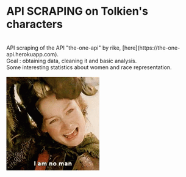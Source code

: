 # API SCRAPING on Tolkien's characters
<br>
API scraping of the API "the-one-api" by rike, [here](https://the-one-api.herokuapp.com).
<br>
Goal : obtaining data, cleaning it and basic analysis.<br>
Some interesting statistics about women and race representation.<br>
<br>
<img src="https://github.com/alinedebenath/Api_scraping_Tolkien/blob/master/tenor.gif">
